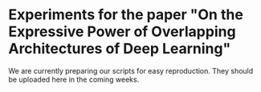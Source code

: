 # Experiments for the paper "On the Expressive Power of Overlapping Architectures of Deep Learning"

We are currently preparing our scripts for easy reproduction. They should be uploaded here in the coming weeks.
